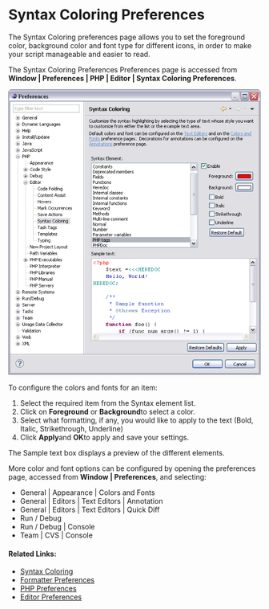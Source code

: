 # Syntax Coloring Preferences

<!--context:syntax_coloring_preferences-->

The Syntax Coloring preferences page allows you to set the foreground color, background color and font type for different icons, in order to make your script manageable and easier to read.

The Syntax Coloring Preferences Preferences page is accessed from **Window | Preferences | PHP | Editor | Syntax Coloring Preferences**.

![syntax_coloring_pdt.png](images/syntax_coloring_pdt.png "syntax_coloring_pdt.png")

<!--ref-start-->

To configure the colors and fonts for an item:

 1. Select the required item from the Syntax element list.
 2. Click on **Foreground** or **Background**to select a color.
 3. Select what formatting, if any, you would like to apply to the text (Bold, Italic, Strikethrough, Underline)
 4. Click **Apply**and **OK**to apply and save your settings.

The Sample text box displays a preview of the different elements.

<!--ref-end-->

More color and font options can be configured by opening the preferences page, accessed from **Window | Preferences**, and selecting:

 * General | Appearance | Colors and Fonts
 * General | Editors | Text Editors | Annotation
 * General | Editors | Text Editors | Quick Diff
 * Run / Debug
 * Run / Debug | Console
 * Team | CVS | Console

<!--links-start-->

#### Related Links:

 * [Syntax Coloring](../../../016-concepts/024-syntax_highlighting.md)
 * [Formatter Preferences](../../../032-reference/032-preferences/024-code_style_preferences/016-formatter.md)
 * [PHP Preferences](../../../032-reference/032-preferences/000-index.md)
 * [Editor Preferences](000-index.md)

<!--links-end-->
